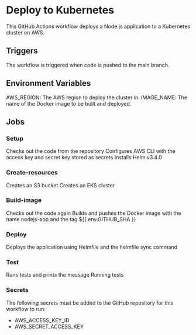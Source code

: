 # Deploy to Kubernetes
This GitHub Actions workflow deploys a Node.js application to a Kubernetes cluster on AWS.

## Triggers
The workflow is triggered when code is pushed to the main branch.

## Environment Variables
AWS_REGION: The AWS region to deploy the cluster in.
IMAGE_NAME: The name of the Docker image to be built and deployed.

## Jobs
### Setup
Checks out the code from the repository
Configures AWS CLI with the access key and secret key stored as secrets
Installs Helm v3.4.0
### Create-resources
Creates an S3 bucket
Creates an EKS cluster
### Build-image
Checks out the code again
Builds and pushes the Docker image with the name nodejs-app and the tag ${{ env.GITHUB_SHA }}
### Deploy
Deploys the application using Helmfile and the helmfile sync command
### Test
Runs tests and prints the message Running tests


### Secrets
The following secrets must be added to the GitHub repository for this workflow to run:

* AWS_ACCESS_KEY_ID
* AWS_SECRET_ACCESS_KEY
